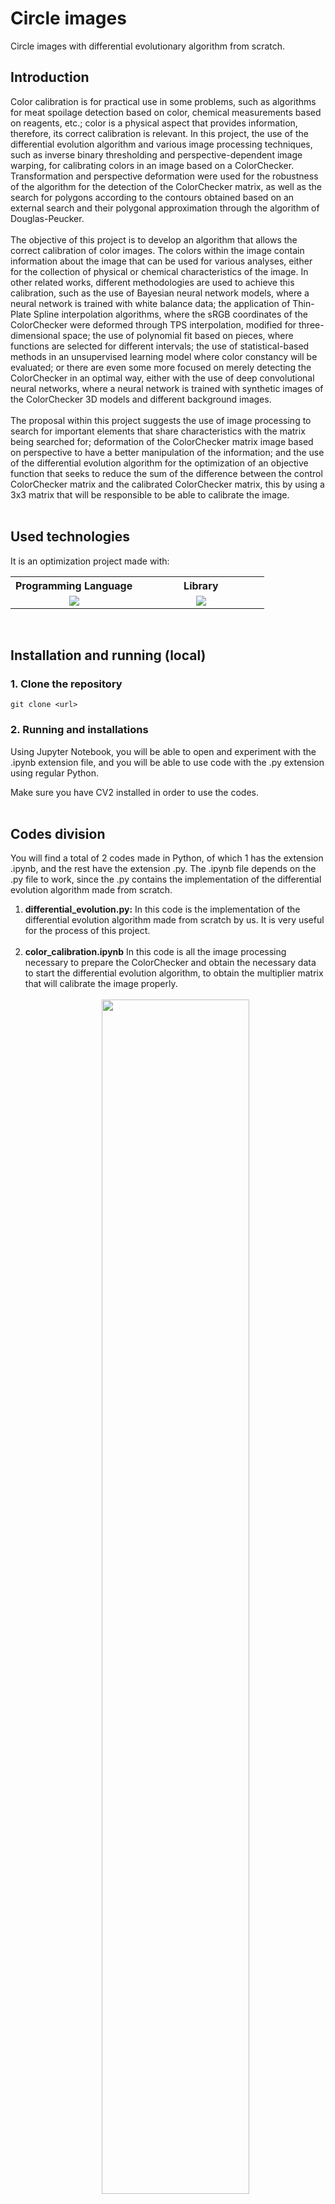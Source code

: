 <h1><b>Circle images</b></h1>

Circle images with differential evolutionary algorithm from scratch.<br>

<h2><b>Introduction</b></h2>

Color calibration is for practical use in some problems, such as algorithms for meat spoilage detection based on color, chemical measurements based on reagents, etc.; color is a physical aspect that provides information, therefore, its correct calibration is relevant. In this project, the use of the differential evolution algorithm and various image processing techniques, such as inverse binary thresholding and perspective-dependent image warping, for calibrating colors in an image based on a ColorChecker. Transformation and perspective deformation were used for the robustness of the algorithm for the detection of the ColorChecker matrix, as well as the search for polygons according to the contours obtained based on an external search and their polygonal approximation through the algorithm of Douglas-Peucker.<br><br>
The objective of this project is to develop an algorithm that allows the correct calibration of color images. The colors within the image contain information about the image that can be used for various analyses, either for the collection of physical or chemical characteristics of the image. In other related works, different methodologies are used to achieve this calibration, such as the use of Bayesian neural network models, where a neural network is trained with white balance data; the application of Thin-Plate Spline interpolation algorithms, where the sRGB coordinates of the ColorChecker were deformed through TPS interpolation, modified for three-dimensional space; the use of polynomial fit based on pieces, where functions are selected for different intervals; the use of statistical-based methods in an unsupervised learning model where color constancy will be evaluated; or there are even some more focused on merely detecting the ColorChecker in an optimal way, either with the use of deep convolutional neural networks, where a neural network is trained with synthetic images of the ColorChecker 3D models and different background images.<br><br>
The proposal within this project suggests the use of image processing to search for important elements that share characteristics with the matrix being searched for; deformation of the ColorChecker matrix image based on perspective to have a better manipulation of the information; and the use of the differential evolution algorithm for the optimization of an objective function that seeks to reduce the sum of the difference between the control ColorChecker matrix and the calibrated ColorChecker matrix, this by using a 3x3 matrix that will be responsible to be able to calibrate the image.<br><br>

<h2><b>Used technologies</b></h2>

It is an optimization project made with:

<table align="center">
    <tr>
        <th align="center" style="text-align: center" width="50%">
            Programming Language
        </th>
        <th align="center" style="text-align: center" width="50%">
            Library
        </th>
    </tr>
    <tr>
        <td align="center" width="50%">
            <img src="https://img.shields.io/badge/python-blue.svg?style=for-the-badge&logo=python&logoColor=white">
        </td>
        <td align="center" width="50%">
            <img src="https://img.shields.io/badge/cv2-ab33c6.svg?style=for-the-badge">
        </td>
    </tr>
</table>
<br>

<h2><b>Installation and running (local)</b></h2>

### 1. Clone the repository
```
git clone <url>
```

### 2. Running and installations
Using Jupyter Notebook, you will be able to open and experiment with the .ipynb extension file, and you will be able to use code with the .py extension using regular Python.

Make sure you have CV2 installed in order to use the codes.
<br><br>

<h2><b>Codes division</b></h2>

You will find a total of 2 codes made in Python, of which 1 has the extension .ipynb, and the rest have the extension .py. The .ipynb file depends on the .py file to work, since the .py contains the implementation of the differential evolution algorithm made from scratch.

<ol>
    <li>
        <b>differential_evolution.py:</b>
        In this code is the implementation of the differential evolution algorithm made from scratch by us. It is very useful for the process of this project.<br><br>
    </li>
    <li>
        <b>color_calibration.ipynb</b> In this code is all the image processing necessary to prepare the ColorChecker and obtain the necessary data to start the differential evolution algorithm, to obtain the multiplier matrix that will calibrate the image properly.<br><br>
        <div align="center">
            <img width="70%" src="https://github.com/ASASauqui/Color-calibration/blob/main/readme_images/codes/1.png?raw=true" />
            <p>Images comparison.</p>
        </div>
    </li>
</ol>
<br>

<h2><b>Folders division</b></h2>

In total there are 2 folders, the one with the name "datasets" and the one with the name "manuscript".

<ol>
    <li>
        <b>datasets:</b> In the "datasets" folder we have images, either of the control matrix and the images that we want to calibrate. The "control_color_checker.jpg" and "c.jpg" images are our control matrices that have an adequate calibration in a good lighting environment, and the other images are to test the algorithm.<br><br>
    </li>
    <li>
        <b>manuscript:</b> In the "manuscript" folder there is an IEEE format manuscript that explains in detail the methodology of this project. If you want to know more, read this article.
    </li>
</ol>
<br>

<h2><b>Methodology</b></h2>

Below is a full explanation of the methodology used.

<h3><b>1. Color matrix extraction</b></h3>
<ul>
    <li>
        <b>A. Load images</b><br>
        Firstly, you need to load the two images to be used, the image that contains the control matrix and another image which will contain the same matrix, but in a different context (different lighting and position). Once these images are loaded, you can proceed to extract the color matrix.<br><br>
        <div align="center">
            <img width="50%" src="https://github.com/ASASauqui/Color-calibration/blob/main/readme_images/methodology/1.png?raw=true" />
            <p>Control matrix and the image to calibrate.</p>
        </div><br>
    </li>
    <li>
        <b>B. Cut matrix</b><br>
        This is a method that receives the image where the color matrix is located, which you want to cut in order to extract the information. This method must be applied for both images.<br><br>
        Firstly, the area of the image (height x width) is obtained, this for later steps. In order to do a good image processing, the image must be transformed to a gray scale, and after that apply an inverse binary thresholding, it has to be inverse so that the matrix is taken with values of 1, otherwise it will take parts that are not wanted.<br><br>
        <div align="center">
            <img width="50%" src="https://github.com/ASASauqui/Color-calibration/blob/main/readme_images/methodology/2.png?raw=true" />
            <p>Inversely thresholded images.</p>
        </div><br>
        Once this thresholding has been applied, an algorithm must be applied to search for the contours present in the image, but, since it is only desired to find the matrix in its entirety, this search for contours has to be for those external contours that do not belong to another contour, that is, look for contours that do not depend on others. With this, the matrix can be isolated for later location.<br><br>
        Once all the possible contours have been obtained, the following must be applied for each of them:<br><br>
        <ol>
            <li>
                Get the area of the contour.
            </li>
            <li>
                Calculate the perimeter of the contour by calculating the length of the curve:
                <p align="center">
                    Ɛ = 0.018 * Arc Length of the contour
                </p>
                Where Ɛ is the precision to compute a figure approximation.<br>
            </li>
            <li>
                Approximate a curve polygon or polygon with another curve/polygon with fewer vertices, so that the distance between them is less than or equal to the specified precision. This is done by using the Douglas-Peucker algorithm. With this you can find the number of vertices of the polygon.
            </li>
            <li>
                Once the number of vertices of the contour is obtained, those contours that are not suitable to be a matrix can be cleaned, those that are must have 4 vertices to comply with the shape of a rectangle. In addition, it must be verified that the area of said contour is greater than 1% of the total area of the image, this to eliminate tiny garbage contours that are usually generated in the search step for external contours. Now, the normal thing is that the contour of the largest area of the image that meets these conditions must be the color matrix, since the other contours do not have that shape or considerable size.
            </li>
        </ol><br>
        Having found the best candidate (which should be the color matrix), we can proceed to the image transformation part of the matrix.<br><br>
        <div align="center">
            <img width="50%" src="https://github.com/ASASauqui/Color-calibration/blob/main/readme_images/methodology/3.png?raw=true" />
            <p>ColorChecker detected.</p>
        </div><br>
    </li>
</ul>

<h3><b>2. Transformation of the matrix</b></h3>

A deformation process will be applied to the matrix cut or extracted from the image so that, regardless of the angle at which said matrix is, it remains in a flat context for better manipulation for data extraction.<br><br>
Firstly, the coordinates of the vertices of said matrix must be arranged to your liking, in this case the order must be clockwise, starting from the upper left vertex, that is: Top-Left, Top-Right, Bottom-Right, Bottom-Left.<br><br>
Once these vertices are arranged in the desired order, the dimensions where the image of the deformed matrix will reside must be created. In this case, the distances between two points must be obtained, obtaining the width A and B, and the height A and B, this is because a perfect rectangle cannot always result, normally it will have the shape of a trapezoid.<br><br>
<div align="center">
    <img width="50%" src="https://latex.codecogs.com/svg.latex?;width_A=\sqrt{(BottomRight_x-BottomLeft_x)^2+(BottomRight_y-BottomLeft_y)^2}"/>
    <img width="50%" src="https://latex.codecogs.com/svg.latex?;width_B=\sqrt{(TopRight_x-TopLeft_x)^2+(TopRight_y-TopLeft_y)^2}"/>
    <img width="50%" src="https://latex.codecogs.com/svg.latex?;height_A=\sqrt{(TopRight_x-BottomRight_x)^2+(TopRight_y-BottomRight_y)^2}"/>
    <img width="50%" src="https://latex.codecogs.com/svg.latex?;height_B=\sqrt{(TopLeft_x-BottomLeft_x)^2+(TopLeft_y-BottomLeft_y)^2}"/>
</div><br>
As the final image is intended to be a rectangle that maintains the proportions of the matrix, the maximum value must be taken for each width and each height.<br><br>

<p align="center">
    𝑚𝑎𝑥𝑊𝑖𝑑𝑡ℎ = 𝑚𝑎𝑥(𝑤𝑖𝑑𝑡ℎ<sub>A</sub>, 𝑤𝑖𝑑𝑡ℎ<sub>B</sub>)<br>
    𝑚𝑎𝑥𝐻𝑒𝑖𝑔ℎ𝑡 = 𝑚𝑎𝑥(ℎ𝑒𝑖𝑔ℎ𝑡<sub>A</sub>, ℎ𝑒𝑖𝑔ℎ𝑡<sub>B</sub>)
</p><br>

Once the maximum height and width values are obtained, an array can be made with the dimensions of the new image, following the order of clockwise and starting from the top left. Here you must put the values in which each vertex will be.<br><br>

<p align="center">
    𝑁𝑒𝑤𝐼𝑚𝑎𝑔𝑒 = < [0,0], [𝑚𝑎𝑥𝑊𝑖𝑑𝑡ℎ − 1,0], [𝑚𝑎𝑥𝑊𝑖𝑑𝑡ℎ − 1, 𝑚𝑎𝑥𝐻𝑒𝑖𝑔ℎ𝑡 − 1], [0, 𝑚𝑎𝑥𝐻𝑒𝑖𝑔ℎ𝑡 − 1] >
</p><br>

Once the maximum height and width values are obtained, a perspective transformation can be performed with the original points and the destination points. Having this, a perspective transformation algorithm is performed in order to provide you with more information about the required information of the given image.<br><br>
<div align="center">
    <img width="50%" src="https://github.com/ASASauqui/Color-calibration/blob/main/readme_images/methodology/4.png?raw=true" />
    <p>Control matrix and matrix to be calibrated with the perspective transformation.
</p>
</div><br>
To finish, simply resize the image to 800x500 pixels, this to have a constant image size for data extraction, otherwise it may vary in size and affect the last process.<br><br>

<h3><b>3. Taking of colors</b></h3>

A matrix 'm' of the size of the color matrix is created, which has 4 rows and 6 columns, therefore, it will be 4x6 in size.<br><br>

<div align="center">
    <img src="https://latex.codecogs.com/svg.latex?m=\begin{bmatrix}R1&G1&B1\\R2&G2&B2\\...&...&...\\R6&G6&B6\end{bmatrix}"/>
</div><br>

You must determine in which position (x, y) you want to start to extract the colors in the image of the flat matrix, in this case it was taken: x = 50, y = 50. And each extraction square will have a height and width of 10 pixels.<br><br>
All you have to do is increase the 'x' and 'y' by 135 pixels and 124 pixels respectively. The color matrix is made up of 4 rows and 6 columns, from there they must be increased.<br><br>
The region of the square from x<sub>i</sub> to x<sub>i</sub> + width, and from y<sub>i</sub> to y<sub>i</sub> + height is extracted.<br><br>

<p align="center">
    𝐶𝑜𝑙𝑜𝑟 𝑟𝑒𝑔𝑖𝑜𝑛 = 𝑖𝑚𝑔[𝑦<sub>i</sub> : 𝑦<sub>i</sub> + ℎ𝑒𝑖𝑔ℎ𝑡, 𝑥<sub>i</sub> : 𝑥<sub>i</sub> + 𝑤𝑖𝑑𝑡ℎ]
</p>
<div align="center">
    <img width="50%" src="https://github.com/ASASauqui/Color-calibration/blob/main/readme_images/methodology/5.png?raw=true" />
    <p>Extracted color regions.</p>
</div><br>

And, subsequently, the median of the values of said region of the image is taken for the RGB regions.<br><br>

<p align="center">
    𝑀𝑒𝑑𝑖𝑎𝑛 𝑐𝑜𝑙𝑜𝑟 = < 𝑚𝑒𝑑𝑖𝑎𝑛(𝑐𝑜𝑙𝑜𝑟 𝑟𝑒𝑔𝑖𝑜𝑛<sub>R</sub>), 𝑚𝑒𝑑𝑖𝑎𝑛(𝑐𝑜𝑙𝑜𝑟 𝑟𝑒𝑔𝑖𝑜𝑛<sub>G</sub>), 𝑚𝑒𝑑𝑖𝑎𝑛(𝑐𝑜𝑙𝑜𝑟 𝑟𝑒𝑔𝑖𝑜𝑛<sub>B</sub>) >
</p><br>

Said average value of the region must be the color that represents the color boxed in the matrix image, an average could also be made, but in this case the median was better chosen. With this average color obtained, it must be added to the matrix 'm' in position 'i'.<br><br>

<p align="center">
    𝑚<sub>i</sub> = 𝑀𝑒𝑑𝑖𝑎𝑛 𝑐𝑜𝑙𝑜r
</p><br>

In this way you can extract the information from the matrix of an image. Once the two matrices have been made (one for each given image), both the control matrix 'C' and the matrix to be calibrated 'Mo' can be used for the image calibration process.<br><br>

<h2><b>3. Differential evolution</b></h2>

The differential evolution algorithm is a stochastic search algorithm, which works through a population of solutions called vectors, of the type:

<p align="center">
    𝑥 = < 𝑥<sub>1</sub> , 𝑥<sub>2</sub> , ... , 𝑥<sub>n</sub> >
</p><br>

This algorithm is useful to explore different search areas and gradually move the population to better regions in the search space, it is based on 3 important steps: mutation, crossover and selection of survivors.<br><br>
In the mutation, for each individual x<sub>i</sub>, another called v<sub>i</sub> is generated.<br>

<p align="center">
    𝑣<sub>i</sub> = 𝑥<sup>r1</sup> + 𝐹(𝑥<sup>r2</sup> − 𝑥<sup>r3</sup> )
</p><br>

Where F is a random number between 0 and 2.

Later, in the crossover, what is sought is to combine the original vector x<sub>i</sub> with the previously created v<sub>i</sub> for the emergence of another vector called u<sub>i</sub>. This combination is made interleaved from the index 0 to k, and the decision to take for u<sub>ik</sub> the x<sub>ij</sub> or the v<sub>ij</sub>, is made by means of a probability 'Cr', which in this case is 0.5.<br><br>

<div align="center">
    <img width="30%" src="https://latex.codecogs.com/svg.latex?;u_{k}^{i}=\begin{cases}v_{k}^{i},&if\;rand(0,1)\leq Cr\;\\x_{k}^{i},&otherwise\end{cases}"/>
</div><br>

And finally, in the selection of survivors, the best individual between xi and ui is selected for a tournament, and the one who survives will be part of the next generation.<br><br>

<p align="center">
    𝑥<sub>i</sub> = 𝑏𝑒𝑠𝑡(𝑥<sub>i</sub> , 𝑢<sub>i</sub>)
</p><br>

<ul>
    <li>
        <b>A. Objective function</b><br>
        What is sought to do to solve this problem is to minimize the sum of the difference between the image of the control ColorChecker matrix (I<sub>1</sub>), and the product between the image of the ColorChecker matrix that is being calibrated (I<sub>2</sub>) with the proposed matrix 'm', this will be taken as the objective function that will serve in the differential evolution algorithm, only the difference will be absolute.<br><br>
        <div align="center">
            <img width="30%" src="https://latex.codecogs.com/svg.latex?;f(I_1,I_2,m)=\sum\left|I_1-(I_2\cdot m)\right|"/>
        </div><br>
    </li>
    <li>
        <b>B. Parameters</b><br>
        In this proposal, the representation of the population will be a vector of size 9, since what is sought is to optimize a 3x3 matrix 'm', which is what will be used to calibrate the image.<br><br>
        The bounds that will be used to limit the values proposed by the differential evolution algorithm range from -2 to 2, these values were taken since, when running this algorithm previously, it was possible to observe that they varied between these values, so they were selected. and they were put to improve the work of the algorithm.<br><br>
        The population size used was 30, with 1000 generations and a crossover probability of 0.5.<br><br>
    </li>
    <li>
        <b>C. Process</b><br>
        The differential evolution algorithm is called, and based on the array 'P' obtained, the function is called to calibrate the image based on the array 'P' transformed into the 3x3 matrix 'm'.<br><br>
        <p align="center">
            𝐶𝑎𝑙𝑖𝑏𝑟𝑎𝑡𝑒𝑑 𝐼𝑚𝑎𝑔𝑒 = 𝐼𝑚𝑎𝑔𝑒 𝑡𝑜 𝑐𝑎𝑙𝑖𝑏𝑟𝑎𝑡𝑒 ∙ m
        </p><br>
        Once this is done, the image is calibrated with respect to the matrix 'm' and the process is finished.<br><br>
    </li>
</ul>



<h2><b>4. Results</b></h2>

The proposed algorithm was run 100 times, where the following information could be collected.<br>

<div align="center">
    <img width="50%" src="https://github.com/ASASauqui/Color-calibration/blob/main/readme_images/results/1.png?raw=true" />
    <p>Result of 100 runs of the algorithm.</p>
</div><br>

Of those 100 given runs, the best result was run number 48, which obtained a fitness of 1284.0, corresponding to the matrix:<br><br>

<div width="50%" align="center">
    <img src="https://latex.codecogs.com/svg.latex?;\begin{bmatrix}1.4785&-0.1431&-0.10365\\0.0565&1.4331&-1.1011\\-0.2031&-0.1527&2.0\end{bmatrix}"/>
</div><br>

While the worst result of those 100 runs was attempt number 45, which obtained a fitness of 1295.0 whose matrix was:<br><br>

<div width="50%" align="center">
    <img src="https://latex.codecogs.com/svg.latex?;\begin{bmatrix}1.5273&-0.1431&-0.10365\\0.0565&1.4331&-1.1011\\-0.2031&-0.1527&2.0\end{bmatrix}"/>
</div><br>

As can be seen, the results of the extremes are almost identical, both in the fitness and in the matrix, it only varies in the value [0,0] of the matrix; this small difference caused an 11-point variation in fitness, which is very small.<br><br>

The mean and median of these 100 results are equivalent, the mean was 1288.57 and the median was 1288.0, only 0.57 difference, so this was the most obtained result. While the standard deviation indicates that there was not much variation between results, giving a deviation of 2.467.<br><br>

The calibrated images based on these calibration matrices compared with the original image are the following:<br>

<div align="center">
    <img width="70%" src="https://github.com/ASASauqui/Color-calibration/blob/main/readme_images/results/2.png?raw=true" />
    <p>Comparison of calibrated images.</p>
</div><br>

It can be seen that both the worst and the best solutions obtained very good results. The control matrix, being a digital image, seeks to make the colors more vivid by being 100% faithful to the original. Although a calibration that is identical to the control matrix was not achieved, very positive changes were made.<br><br>

The result matrices, in comparison with the control matrix and with the matrix that was sought to be calibrated at the beginning, are seen as follows:<br>

<div align="center">
    <img width="50%" src="https://github.com/ASASauqui/Color-calibration/blob/main/readme_images/results/3.png?raw=true" />
    <p>Comparison of calibrated matrix.</p>
</div><br>

As previously mentioned, both the worst and the best solutions have very good results, so there is not much change.<br><br>
